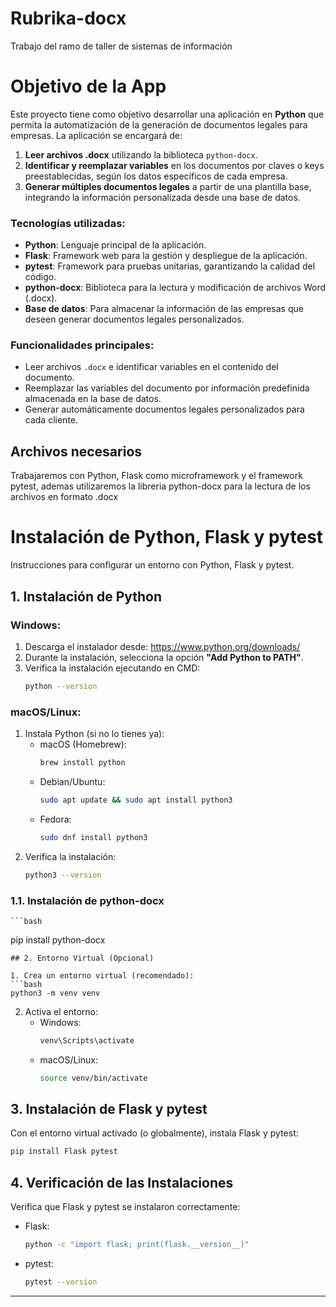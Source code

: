 # Rubrika-docx
Trabajo del ramo de taller de sistemas de información

# Objetivo de la App

Este proyecto tiene como objetivo desarrollar una aplicación en **Python** que permita la automatización de la generación de documentos legales para empresas. La aplicación se encargará de:

1. **Leer archivos .docx** utilizando la biblioteca `python-docx`.
2. **Identificar y reemplazar variables** en los documentos por claves o keys preestablecidas, según los datos específicos de cada empresa.
3. **Generar múltiples documentos legales** a partir de una plantilla base, integrando la información personalizada desde una base de datos.

### Tecnologías utilizadas:
- **Python**: Lenguaje principal de la aplicación.
- **Flask**: Framework web para la gestión y despliegue de la aplicación.
- **pytest**: Framework para pruebas unitarias, garantizando la calidad del código.
- **python-docx**: Biblioteca para la lectura y modificación de archivos Word (.docx).
- **Base de datos**: Para almacenar la información de las empresas que deseen generar documentos legales personalizados.

### Funcionalidades principales:
- Leer archivos `.docx` e identificar variables en el contenido del documento.
- Reemplazar las variables del documento por información predefinida almacenada en la base de datos.
- Generar automáticamente documentos legales personalizados para cada cliente.
  
## Archivos necesarios

Trabajaremos con Python, Flask como microframework y el framework pytest, ademas utilizaremos la libreria python-docx para la lectura de los archivos en formato .docx

# Instalación de Python, Flask y pytest

Instrucciones para configurar un entorno con Python, Flask y pytest.

## 1. Instalación de Python

### Windows:
1. Descarga el instalador desde: https://www.python.org/downloads/
2. Durante la instalación, selecciona la opción **"Add Python to PATH"**.
3. Verifica la instalación ejecutando en CMD:
   ```bash
   python --version
   ```

### macOS/Linux:
1. Instala Python (si no lo tienes ya):
   - macOS (Homebrew):
     ```bash
     brew install python
     ```
   - Debian/Ubuntu:
     ```bash
     sudo apt update && sudo apt install python3
     ```
   - Fedora:
     ```bash
     sudo dnf install python3
     ```
2. Verifica la instalación:
   ```bash
   python3 --version
   ```
### 1.1. Instalación de python-docx
    ```bash
   pip install python-docx
   ```
## 2. Entorno Virtual (Opcional)

1. Crea un entorno virtual (recomendado):
   ```bash
   python3 -m venv venv
   ```
2. Activa el entorno:
   - Windows:
     ```bash
     venv\Scripts\activate
     ```
   - macOS/Linux:
     ```bash
     source venv/bin/activate
     ```

## 3. Instalación de Flask y pytest

Con el entorno virtual activado (o globalmente), instala Flask y pytest:

```bash
pip install Flask pytest
```

## 4. Verificación de las Instalaciones

Verifica que Flask y pytest se instalaron correctamente:

- Flask:
  ```bash
  python -c "import flask; print(flask.__version__)"
  ```
- pytest:
  ```bash
  pytest --version
  ```

---

